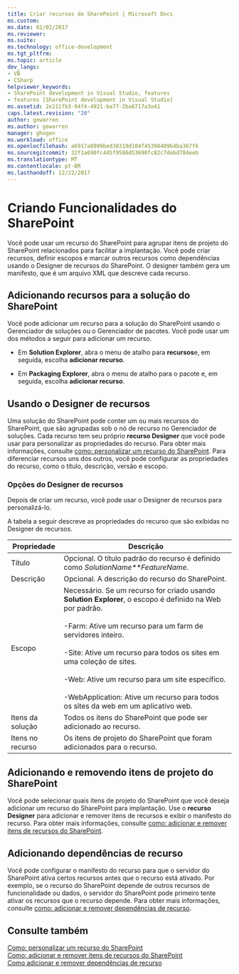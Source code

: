 ```yaml
---
title: Criar recursos do SharePoint | Microsoft Docs
ms.custom: 
ms.date: 02/02/2017
ms.reviewer: 
ms.suite: 
ms.technology: office-development
ms.tgt_pltfrm: 
ms.topic: article
dev_langs:
- VB
- CSharp
helpviewer_keywords:
- SharePoint development in Visual Studio, features
- features [SharePoint development in Visual Studio]
ms.assetid: 2e211fb3-94f4-4921-ba77-2ba6717a3e41
caps.latest.revision: "20"
author: gewarren
ms.author: gewarren
manager: ghogen
ms.workload: office
ms.openlocfilehash: a6917a8909bed30319d104f45398409b4ba367f6
ms.sourcegitcommit: 32f1a690fc445f9586d53698fc82c7debd784eeb
ms.translationtype: MT
ms.contentlocale: pt-BR
ms.lasthandoff: 12/22/2017
---
```

# <a name="creating-sharepoint-features"></a>Criando Funcionalidades do SharePoint
  Você pode usar um recurso do SharePoint para agrupar itens de projeto do SharePoint relacionados para facilitar a implantação. Você pode criar recursos, definir escopos e marcar outros recursos como dependências usando o Designer de recursos do SharePoint. O designer também gera um manifesto, que é um arquivo XML que descreve cada recurso.  
  
## <a name="adding-features-to-the-sharepoint-solution"></a>Adicionando recursos para a solução do SharePoint  
 Você pode adicionar um recurso para a solução do SharePoint usando o Gerenciador de soluções ou o Gerenciador de pacotes. Você pode usar um dos métodos a seguir para adicionar um recurso.  
  
-   Em **Solution Explorer**, abra o menu de atalho para **recursos**e, em seguida, escolha **adicionar recurso**.  
  
-   Em **Packaging Explorer**, abra o menu de atalho para o pacote e, em seguida, escolha **adicionar recurso**.  
  
## <a name="using-the-feature-designer"></a>Usando o Designer de recursos  
 Uma solução do SharePoint pode conter um ou mais recursos do SharePoint, que são agrupadas sob o nó de recurso no Gerenciador de soluções. Cada recurso tem seu próprio **recurso Designer** que você pode usar para personalizar as propriedades do recurso. Para obter mais informações, consulte [como: personalizar um recurso do SharePoint](../sharepoint/how-to-customize-a-sharepoint-feature.md). Para diferenciar recursos uns dos outros, você pode configurar as propriedades do recurso, como o título, descrição, versão e escopo.  
  
### <a name="feature-designer-options"></a>Opções do Designer de recursos  
 Depois de criar um recurso, você pode usar o Designer de recursos para personalizá-lo.  
  
 A tabela a seguir descreve as propriedades do recurso que são exibidas no Designer de recursos.  
  
|Propriedade|Descrição|  
|--------------|-----------------|  
|Título|Opcional. O título padrão do recurso é definido como *SolutionName**FeatureName*.|  
|Descrição|Opcional. A descrição do recurso do SharePoint.|  
|Escopo|Necessário. Se um recurso for criado usando **Solution Explorer**, o escopo é definido na Web por padrão.<br /><br /> -Farm: Ative um recurso para um farm de servidores inteiro.<br /><br /> -Site: Ative um recurso para todos os sites em uma coleção de sites.<br /><br /> -Web: Ative um recurso para um site específico.<br /><br /> -WebApplication: Ative um recurso para todos os sites da web em um aplicativo web.|  
|Itens da solução|Todos os itens do SharePoint que pode ser adicionado ao recurso.|  
|Itens no recurso|Os itens de projeto do SharePoint que foram adicionados para o recurso.|  
  
## <a name="adding-and-removing-sharepoint-project-items"></a>Adicionando e removendo itens de projeto do SharePoint  
 Você pode selecionar quais itens de projeto do SharePoint que você deseja adicionar um recurso do SharePoint para implantação. Use o **recurso Designer** para adicionar e remover itens de recursos e exibir o manifesto do recurso. Para obter mais informações, consulte [como: adicionar e remover itens de recursos do SharePoint](../sharepoint/how-to-add-and-remove-items-to-sharepoint-features.md).  
  
## <a name="adding-feature-dependencies"></a>Adicionando dependências de recurso  
 Você pode configurar o manifesto do recurso para que o servidor do SharePoint ativa certos recursos antes que o recurso está ativado. Por exemplo, se o recurso do SharePoint depende de outros recursos de funcionalidade ou dados, o servidor do SharePoint pode primeiro tente ativar os recursos que o recurso depende. Para obter mais informações, consulte [como: adicionar e remover dependências de recurso](../sharepoint/how-to-add-and-remove-feature-dependencies.md).  
  
## <a name="see-also"></a>Consulte também  
 [Como: personalizar um recurso do SharePoint](../sharepoint/how-to-customize-a-sharepoint-feature.md)   
 [Como: adicionar e remover itens de recursos do SharePoint](../sharepoint/how-to-add-and-remove-items-to-sharepoint-features.md)   
 [Como adicionar e remover dependências de recurso](../sharepoint/how-to-add-and-remove-feature-dependencies.md)  
  
  